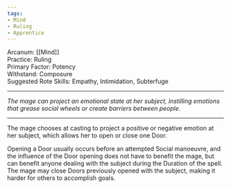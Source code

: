 ```yaml
---
tags:
- Mind
- Ruling
- Apprentice
---
```


Arcanum: [[Mind]]\
Practice: Ruling\
Primary Factor: Potency\
Withstand: Composure\
Suggested Rote Skills: Empathy, Intimidation, Subterfuge

---

_The mage can project an emotional state at her subject, instilling emotions that grease social wheels or create barriers between people._

---

The mage chooses at casting to project a positive or negative emotion at her subject, which allows her to open or close one Door.

Opening a Door usually occurs before an attempted Social manoeuvre, and the influence of the Door opening does not have to benefit the mage, but can benefit anyone dealing with the subject during the Duration of the spell.\
The mage may close Doors previously opened with the subject, making it harder for others to accomplish goals.